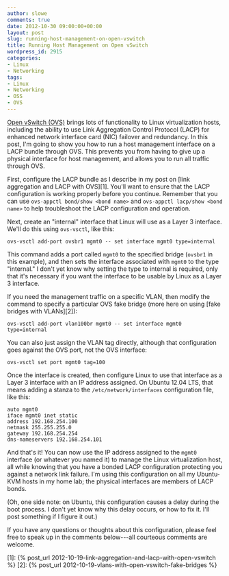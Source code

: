 ```yaml
---
author: slowe
comments: true
date: 2012-10-30 09:00:00+00:00
layout: post
slug: running-host-management-on-open-vswitch
title: Running Host Management on Open vSwitch
wordpress_id: 2915
categories:
- Linux
- Networking
tags:
- Linux
- Networking
- OSS
- OVS
---
```


[Open vSwitch (OVS)](http://openvswitch.org) brings lots of functionality to Linux virtualization hosts, including the ability to use Link Aggregation Control Protocol (LACP) for enhanced network interface card (NIC) failover and redundancy. In this post, I'm going to show you how to run a host management interface on a LACP bundle through OVS. This prevents you from having to give up a physical interface for host management, and allows you to run all traffic through OVS.

First, configure the LACP bundle as I describe in my post on [link aggregation and LACP with OVS][1]. You'll want to ensure that the LACP configuration is working properly before you continue. Remember that you can use `ovs-appctl bond/show <bond name>` and `ovs-appctl lacp/show <bond name>` to help troubleshoot the LACP configuration and operation.

Next, create an "internal" interface that Linux will use as a Layer 3 interface. We'll do this using `ovs-vsctl`, like this:

    ovs-vsctl add-port ovsbr1 mgmt0 -- set interface mgmt0 type=internal

This command adds a port called `mgmt0` to the specified bridge (`ovsbr1` in this example), and then sets the interface associated with `mgmt0` to the type "internal." I don't yet know why setting the type to internal is required, only that it's necessary if you want the interface to be usable by Linux as a Layer 3 interface.

If you need the management traffic on a specific VLAN, then modify the command to specify a particular OVS fake bridge (more here on using [fake bridges with VLANs][2]):

    ovs-vsctl add-port vlan100br mgmt0 -- set interface mgmt0 type=internal

You can also just assign the VLAN tag directly, although that configuration goes against the OVS port, not the OVS interface:

    ovs-vsctl set port mgmt0 tag=100

Once the interface is created, then configure Linux to use that interface as a Layer 3 interface with an IP address assigned. On Ubuntu 12.04 LTS, that means adding a stanza to the `/etc/network/interfaces` configuration file, like this:

    auto mgmt0
    iface mgmt0 inet static
    address 192.168.254.100
    netmask 255.255.255.0
    gateway 192.168.254.254
    dns-nameservers 192.168.254.101

And that's it! You can now use the IP address assigned to the `mgmt0` interface (or whatever you named it) to manage the Linux virtualization host, all while knowing that you have a bonded LACP configuration protecting you against a network link failure. I'm using this configuration on all my Ubuntu-KVM hosts in my home lab; the physical interfaces are members of LACP bonds.

(Oh, one side note: on Ubuntu, this configuration causes a delay during the boot process. I don't yet know why this delay occurs, or how to fix it. I'll post something if I figure it out.)

If you have any questions or thoughts about this configuration, please feel free to speak up in the comments below---all courteous comments are welcome.

[1]: {% post_url 2012-10-19-link-aggregation-and-lacp-with-open-vswitch %}
[2]: {% post_url 2012-10-19-vlans-with-open-vswitch-fake-bridges %}
